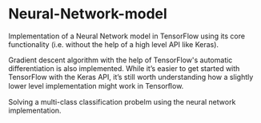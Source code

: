 # Neural-Network-model
 Implementation of a Neural Network model in TensorFlow using its core functionality (i.e. without the help of a high level API like Keras).

Gradient descent algorithm with the help of TensorFlow's automatic differentiation is also implemented. While it’s easier to get started with TensorFlow with the Keras API, it’s still worth understanding how a slightly lower level implementation might work in Tensorﬂow.

Solving a multi-class classification probelm using the neural network implementation.
